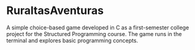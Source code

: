 # RuraltasAventuras
A simple choice-based game developed in C as a first-semester college project for the Structured Programming course. The game runs in the terminal and explores basic programming concepts.
